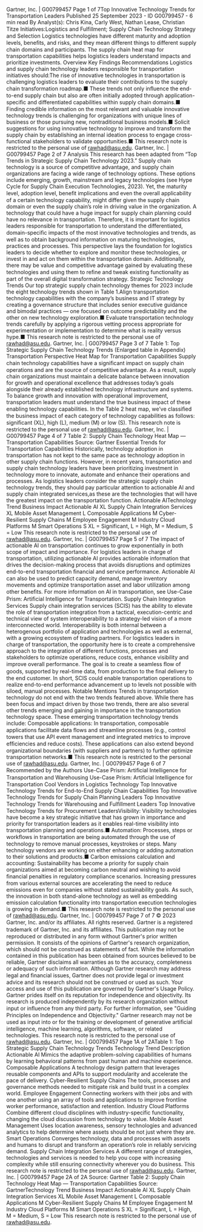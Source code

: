 Gartner, Inc. | G00799457 Page 1 of 7Top Innovative Technology Trends for
Transportation Leaders
Published 25 September 2023 - ID G00799457 - 6 min read
By Analyst(s): Chris Kina, Carly West, Nathan Lease, Christian Titze
Initiatives:Logistics and Fulﬁllment; Supply Chain Technology Strategy and Selection
Logistics technologies have different maturity and adoption levels,
beneﬁts, and risks, and they mean different things to different
supply chain domains and participants. The supply chain heat
map for transportation capabilities helps logistics leaders
understand impacts and prioritize investments.
Overview
Key Findings
Recommendations
Logistics and supply chain technology leaders responsible for transportation initiatives
should:The rise of innovative technologies in transportation is challenging logistics leaders
to evaluate their contributions to the supply chain transformation roadmap.■
These trends not only inﬂuence the end-to-end supply chain but also are often
initially adopted through application-speciﬁc and differentiated capabilities within
supply chain domains.■
Finding credible information on the most relevant and valuable innovative
technology trends is challenging for organizations with unique lines of business or
those pursuing new, nontraditional business models.■
Solicit suggestions for using innovative technology to improve and transform the
supply chain by establishing an internal ideation process to engage cross-functional
stakeholders to validate opportunities.■
This research note is restricted to the personal use of rawhad@asu.edu. Gartner, Inc. | G00799457 Page 2 of 7
Analysis
This research has been adapted from “Top Trends in Strategic Supply Chain Technology
2023.”
Supply chain technology is a source of competitive advantage, and supply chain
organizations are facing a wide range of technology options. These options include
emerging, growth, mainstream and legacy technologies (see Hype Cycle for Supply Chain
Execution Technologies, 2023).
Yet, the maturity level, adoption level, beneﬁt implications and even the overall
applicability of a certain technology capability, might differ given the supply chain domain
or even the supply chain’s role in driving value in the organization. A technology that could
have a huge impact for supply chain planning could have no relevance in transportation.
Therefore, it is important for logistics leaders responsible for transportation to understand
the differentiated, domain-speciﬁc impacts of the most innovative technologies and
trends, as well as to obtain background information on maturing technologies, practices
and processes.
This perspective lays the foundation for logistics leaders to decide whether to explore and
monitor these technologies, or invest in and act on them within the transportation domain.
Additionally, there may be value and competitive advantage gained by evaluating these
technologies and using them to reﬁne and tweak existing functionality as part of the
overall digital transformation strategy.
Strategic Technology Trends
Our top strategic supply chain technology themes for 2023 include the eight technology
trends shown in Table 1.Align transportation technology capabilities with the company’s business and IT
strategy by creating a governance structure that includes senior executive guidance
and bimodal practices — one focused on outcome predictability and the other on
new technology exploration.■
Evaluate transportation technology trends carefully by applying a rigorous vetting
process appropriate for experimentation or implementation to determine what is
reality versus hype.■
This research note is restricted to the personal use of rawhad@asu.edu. Gartner, Inc. | G00799457 Page 3 of 7
Table 1: Top Strategic Supply Chain Technology Trends
(Enlarged table in Appendix)
Transportation Perspective
Heat Map for Transportation Capabilities
Supply chain technology capabilities have a signiﬁcant impact on supply chain
operations and are the source of competitive advantage. As a result, supply chain
organizations must maintain a delicate balance between innovation for growth and
operational excellence that addresses today’s goals alongside their already established
technology infrastructure and systems. To balance growth and innovation with
operational improvement, transportation leaders must understand the true business
impact of these enabling technology capabilities. In the Table 2 heat map, we’ve classiﬁed
the business impact of each category of technology capabilities as follows: signiﬁcant
(XL), high (L), medium (M) or low (S).
This research note is restricted to the personal use of rawhad@asu.edu. Gartner, Inc. | G00799457 Page 4 of 7
Table 2: Supply Chain Technology Heat Map — Transportation Capabilities
Source: Gartner
Essential Trends for Transportation Capabilities
Historically, technology adoption in transportation has not kept to the same pace as
technology adoption in other supply chain functions. However, in recent years,
transportation and supply chain technology leaders have been prioritizing investment in
technology more to innovate, automate and enhance their operations and processes. As
logistics leaders consider the strategic supply chain technology trends, they should pay
particular attention to actionable AI and supply chain integrated services,as these are the
technologies that will have the greatest impact on the transportation function.
Actionable AITechnology Trend Business Impact
Actionable AI XL
Supply Chain Integration Services XL
Mobile Asset Management L
Composable Applications M
Cyber-Resilient Supply Chains M
Employee Engagement M
Industry Cloud Platforms M
Smart Operations S
XL = Significant, L = High, M = Medium, S = Low
This research note is restricted to the personal use of rawhad@asu.edu. Gartner, Inc. | G00799457 Page 5 of 7
The impact of actionable AI on transportation continues to grow exponentially in both
scope of impact and importance. For logistics leaders in charge of transportation, utilizing
actionable AI provides actionable information that drives the decision-making process
that avoids disruptions and optimizes end-to-end transportation ﬁnancial and service
performance. Actionable AI can also be used to predict capacity demand, manage
inventory movements and optimize transportation asset and labor utilization among other
beneﬁts. For more information on AI in transportation, see Use-Case Prism: Artiﬁcial
Intelligence for Transportation.
Supply Chain Integration Services
Supply chain integration services (SCIS) has the ability to elevate the role of
transportation integration from a tactical, execution-centric and technical view of system
interoperability to a strategy-led vision of a more interconnected world. Interoperability is
both internal between a heterogenous portfolio of application and technologies as well as
external, with a growing ecosystem of trading partners.
For logistics leaders in charge of transportation, the opportunity here is to create a
comprehensive approach to the integration of different functions, processes and
stakeholders to optimize operations, reduce costs, enhance visibility and improve overall
performance. The goal is to create a seamless ﬂow of goods, supported by real-time data,
from production to the ﬁnal delivery to the end customer. In short, SCIS could enable
transportation operations to realize end-to-end performance advancement up to levels not
possible with siloed, manual processes.
Notable Mentions
Trends in transportation technology do not end with the two trends featured above. While
there has been focus and impact driven by those two trends, there are also several other
trends emerging and gaining in importance in the transportation technology space.
These emerging transportation technology trends include:
Composable applications: In transportation, composable applications facilitate data
ﬂows and streamline processes (e.g., control towers that use API event management
and integrated metrics to improve efﬁciencies and reduce costs). These applications
can also extend beyond organizational boundaries (with suppliers and partners) to
further optimize transportation networks.■
This research note is restricted to the personal use of rawhad@asu.edu. Gartner, Inc. | G00799457 Page 6 of 7
Recommended by the Authors
Use-Case Prism: Artiﬁcial Intelligence for Transportation and Warehousing
Use-Case Prism: Artiﬁcial Intelligence for Transportation
Cool Vendors in Logistics Technology
Top Innovative Technology Trends for End-to-End Supply Chain Capabilities
Top Innovative Technology Trends for Supply Chain Planning Leaders
Top Innovative Technology Trends for Warehousing and Fulﬁllment Leaders
Top Innovative Technology Trends for Procurement LeadersVisibility: Visibility technologies have become a key strategic initiative that has
grown in importance and priority for transportation leaders as it enables real-time
visibility into transportation planning and operations.■
Automation: Processes, steps or workﬂows in transportation are being automated
through the use of technology to remove manual processes, keystrokes or steps.
Many technology vendors are working on either enhancing or adding automation to
their solutions and products.■
Carbon emissions calculation and accounting: Sustainability has become a priority
for supply chain organizations aimed at becoming carbon neutral and wishing to
avoid ﬁnancial penalties in regulatory compliance scenarios. Increasing pressures
from various external sources are accelerating the need to reduce emissions even for
companies without stated sustainability goals. As such, the innovation in both
stand-alone technology as well as embedding emission calculation functionality into
transportation execution technologies is growing in demand.■
This research note is restricted to the personal use of rawhad@asu.edu. Gartner, Inc. | G00799457 Page 7 of 7
© 2023 Gartner, Inc. and/or its afﬁliates. All rights reserved. Gartner is a registered trademark of
Gartner, Inc. and its afﬁliates. This publication may not be reproduced or distributed in any form
without Gartner's prior written permission. It consists of the opinions of Gartner's research
organization, which should not be construed as statements of fact. While the information contained in
this publication has been obtained from sources believed to be reliable, Gartner disclaims all warranties
as to the accuracy, completeness or adequacy of such information. Although Gartner research may
address legal and ﬁnancial issues, Gartner does not provide legal or investment advice and its research
should not be construed or used as such. Your access and use of this publication are governed by
Gartner's Usage Policy. Gartner prides itself on its reputation for independence and objectivity. Its
research is produced independently by its research organization without input or inﬂuence from any
third party. For further information, see "Guiding Principles on Independence and Objectivity." Gartner
research may not be used as input into or for the training or development of generative artiﬁcial
intelligence, machine learning, algorithms, software, or related technologies.
This research note is restricted to the personal use of rawhad@asu.edu. Gartner, Inc. | G00799457 Page 1A of 2ATable 1: Top Strategic Supply Chain Technology Trends
Technology Trend Description
Actionable AI Mimics the adaptive problem-solving capabilities of humans by learning
behavioral patterns from past human and machine experience.
Composable Applications A technology design pattern that leverages reusable components and APIs to
support modularity and accelerate the pace of delivery.
Cyber-Resilient Supply Chains The tools, processes and governance methods needed to mitigate risk and
build trust in a complex world.
Employee Engagement Connecting workers with their jobs and with one another using an array of
tools and applications to improve frontline worker performance, satisfaction
and retention.
Industry Cloud Platforms Combine different cloud disciplines with industry-specific functionality,
changing the cloud discussion from technology to value.
Mobile Asset Management Uses location awareness, sensory technologies and advanced analytics to
help determine where assets should be not just where they are.
Smart Operations Converges technology, data and processes with assets and humans to
disrupt and transform an operation’s role in reliably servicing demand.
Supply Chain Integration Services A different range of strategies, technologies and services is needed to help
you cope with increasing complexity while still ensuring connectivity wherever
you do business.
This research note is restricted to the personal use of rawhad@asu.edu. Gartner, Inc. | G00799457 Page 2A of 2A
Source: Gartner
Table 2: Supply Chain Technology Heat Map — Transportation Capabilities
Source: GartnerTechnology Trend Business Impact
Actionable AI XL
Supply Chain Integration Services XL
Mobile Asset Management L
Composable Applications M
Cyber-Resilient Supply Chains M
Employee Engagement M
Industry Cloud Platforms M
Smart Operations S
XL = Significant, L = High, M = Medium, S = Low
This research note is restricted to the personal use of rawhad@asu.edu.